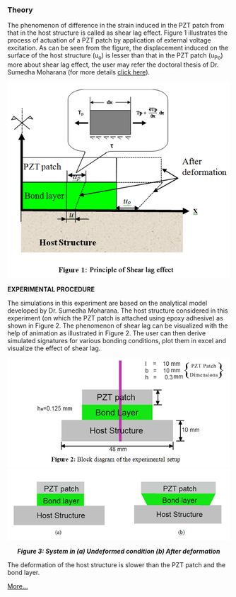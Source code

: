 ### Theory
	

The phenomenon of difference in the strain induced in the PZT patch from that in the host structure is called as shear lag effect. Figure 1 illustrates the process of actuation of a PZT patch by application of external voltage excitation. As can be seen from the figure, the displacement induced on the surface of the host structure (u<sub>o</sub>) is lesser than that in the PZT patch (u<sub>Po</sub>) more about shear lag effect, the user may refer the doctoral thesis of Dr. Sumedha Moharana (for more details <a href="images/sumedha.pdf" target="_blank">click here</a>).

<center>
	
<img src="images/th1.png">
	
</center>

**EXPERIMENTAL PROCEDURE**

The simulations in this experiment are based on the analytical model developed by Dr. Sumedha Moharana. The host structure considered in this experiment (on which the PZT patch is attached using epoxy adhesive) as shown in Figure 2. The phenomenon of shear lag can be visualized with the help of animation as illustrated in Figure 2. The user can then derive simulated signatures for various bonding conditions, plot them in excel and visualize the effect of shear lag.

<center>
<img src="images/th2.png"/>

<img src="images/th3.png"/>

***Figure 3: System in (a) Undeformed condition (b) After deformation***
</center>
	
The deformation of the host structure is slower than the PZT patch and the bond layer. 

<a href="images/description.pdf" target="_blank">More...</a>
 
